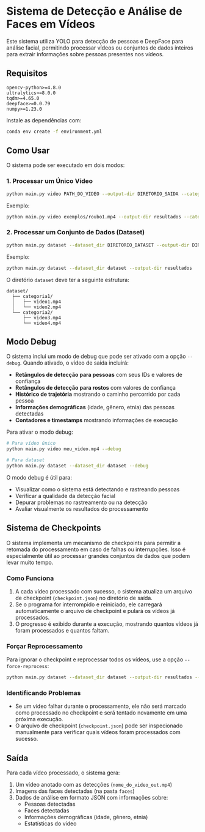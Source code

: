 # Sistema de Detecção e Análise de Faces em Vídeos

Este sistema utiliza YOLO para detecção de pessoas e DeepFace para análise facial, permitindo processar vídeos ou conjuntos de dados inteiros para extrair informações sobre pessoas presentes nos vídeos.

## Requisitos

```
opencv-python>=4.8.0
ultralytics>=8.0.0
tqdm>=4.65.0
deepface>=0.0.79
numpy>=1.23.0
```

Instale as dependências com:

```bash
conda env create -f environment.yml
```

## Como Usar

O sistema pode ser executado em dois modos:

### 1. Processar um Único Vídeo

```bash
python main.py video PATH_DO_VIDEO --output-dir DIRETORIO_SAIDA --category CATEGORIA [--debug]
```

Exemplo:

```bash
python main.py video exemplos/roubo1.mp4 --output-dir resultados --category roubo
```

### 2. Processar um Conjunto de Dados (Dataset)

```bash
python main.py dataset --dataset_dir DIRETORIO_DATASET --output-dir DIRETORIO_SAIDA [--force-reprocess] [--debug]
```

Exemplo:

```bash
python main.py dataset --dataset_dir dataset --output-dir resultados
```

O diretório `dataset` deve ter a seguinte estrutura:

```
dataset/
  ├── categoria1/
  │   ├── video1.mp4
  │   └── video2.mp4
  └── categoria2/
      ├── video3.mp4
      └── video4.mp4
```

## Modo Debug

O sistema inclui um modo de debug que pode ser ativado com a opção `--debug`. Quando ativado, o vídeo de saída incluirá:

- **Retângulos de detecção para pessoas** com seus IDs e valores de confiança
- **Retângulos de detecção para rostos** com valores de confiança
- **Histórico de trajetória** mostrando o caminho percorrido por cada pessoa
- **Informações demográficas** (idade, gênero, etnia) das pessoas detectadas
- **Contadores e timestamps** mostrando informações de execução

Para ativar o modo debug:

```bash
# Para vídeo único
python main.py video meu_video.mp4 --debug

# Para dataset
python main.py dataset --dataset_dir dataset --debug
```

O modo debug é útil para:

- Visualizar como o sistema está detectando e rastreando pessoas
- Verificar a qualidade da detecção facial
- Depurar problemas no rastreamento ou na detecção
- Avaliar visualmente os resultados do processamento

## Sistema de Checkpoints

O sistema implementa um mecanismo de checkpoints para permitir a retomada do processamento em caso de falhas ou interrupções. Isso é especialmente útil ao processar grandes conjuntos de dados que podem levar muito tempo.

### Como Funciona

1. A cada vídeo processado com sucesso, o sistema atualiza um arquivo de checkpoint (`checkpoint.json`) no diretório de saída.
2. Se o programa for interrompido e reiniciado, ele carregará automaticamente o arquivo de checkpoint e pulará os vídeos já processados.
3. O progresso é exibido durante a execução, mostrando quantos vídeos já foram processados e quantos faltam.

### Forçar Reprocessamento

Para ignorar o checkpoint e reprocessar todos os vídeos, use a opção `--force-reprocess`:

```bash
python main.py dataset --dataset_dir dataset --output-dir resultados --force-reprocess
```

### Identificando Problemas

- Se um vídeo falhar durante o processamento, ele não será marcado como processado no checkpoint e será tentado novamente em uma próxima execução.
- O arquivo de checkpoint (`checkpoint.json`) pode ser inspecionado manualmente para verificar quais vídeos foram processados com sucesso.

## Saída

Para cada vídeo processado, o sistema gera:

1. Um vídeo anotado com as detecções (`nome_do_video_out.mp4`)
2. Imagens das faces detectadas (na pasta `faces`)
3. Dados de análise em formato JSON com informações sobre:
   - Pessoas detectadas
   - Faces detectadas
   - Informações demográficas (idade, gênero, etnia)
   - Estatísticas do vídeo
